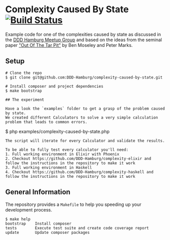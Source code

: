 # Complexity Caused By State [![Build Status](https://travis-ci.org/DDD-Hamburg/complexity-caused-by-state.svg?branch=master)](https://travis-ci.org/DDD-Hamburg/complexity-caused-by-state)

Example code for one of the complexities caused by state as discussed in the [DDD Hamburg Meetup Group](https://www.meetup.com/DDD-HH-Domain-driven-Design-Hamburg/events/234678922/)
and based on the ideas from the seminal paper ["Out Of The Tar Pit"](https://github.com/papers-we-love/papers-we-love/blob/master/design/out-of-the-tar-pit.pdf)
by Ben Moseley and Peter Marks.

## Setup

```
# Clone the repo
$ git clone git@github.com:DDD-Hamburg/complexity-caused-by-state.git

# Install composer and project dependencies
$ make bootstrap

## The experiment

Have a look the `examples` folder to get a grasp of the problem caused by state.
We created different Calculators to solve a very simple calculation problem that leads to common errors.

```
$ php examples/complexity-caused-by-state.php

```
The script will iterate for every Calculator and validate the results.

To be able to fully test every calculator you'll need:
1. Full working environment in Elixir with Phoenix
2. Checkout https://github.com/DDD-Hamburg/complexity-elixir and follow the instructions in the repository to make it work
3. Full working environment in Haskell
4. Checkout https://github.com/DDD-Hamburg/complexity-haskell and follow the instructions in the repository to make it work

```

## General Information

The repository provides a `Makefile` to help you speeding up your development process.

```
$ make help
bootstrap    Install composer
tests        Execute test suite and create code coverage report
update       Update composer packages
```

